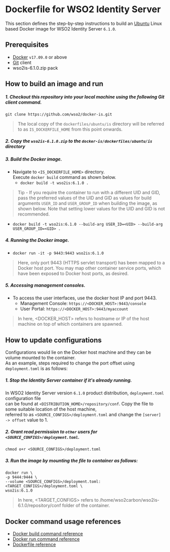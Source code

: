# Dockerfile for WSO2 Identity Server #

This section defines the step-by-step instructions to build an [Ubuntu](https://hub.docker.com/_/ubuntu/) Linux 
based Docker image for WSO2 Identity Server `6.1.0`.

## Prerequisites

* [Docker](https://www.docker.com/get-docker) `v17.09.0` or above
* [Git](https://git-scm.com/book/en/v2/Getting-Started-Installing-Git) client
* wso2is-6.1.0.zip pack

## How to build an image and run

##### 1. Checkout this repository into your local machine using the following Git client command.

```
git clone https://github.com/wso2/docker-is.git
```

>The local copy of the `dockerfiles/ubuntu/is` directory will be referred to as `IS_DOCKERFILE_HOME` from this point onwards.

##### 2. Copy the `wso2is-6.1.0.zip` to the `docker-is/dockerfiles/ubuntu/is` directory

##### 3.  Build the Docker image.

- Navigate to `<IS_DOCKERFILE_HOME>` directory. <br>
  Execute `docker build` command as shown below.
    + `docker build -t wso2is:6.1.0 .`

> Tip - If you require the container to run with a different UID and GID, pass the preferred values of the UID and GID
> as values for build arguments `USER_ID` and `USER_GROUP_ID` when building the image, as shown below. Note
> that setting lower values for the UID and GID is not recommended.
+ `docker build -t wso2is:6.1.0 --build-arg USER_ID=<UID> --build-arg USER_GROUP_ID=<GID> .`

##### 4. Running the Docker image.

- `docker run -it -p 9443:9443 wso2is:6.1.0`

>Here, only port 9443 (HTTPS servlet transport) has been mapped to a Docker host port.
You may map other container service ports, which have been exposed to Docker host ports, as desired.

##### 5. Accessing management consoles.

- To access the user interfaces, use the docker host IP and port 9443.
    + Management Console: `https://<DOCKER_HOST>:9443/console`
    + User Portal: `https://<DOCKER_HOST>:9443/myaccount`
    
>In here, <DOCKER_HOST> refers to hostname or IP of the host machine on top of which containers are spawned.

## How to update configurations

Configurations would lie on the Docker host machine and they can be volume mounted to the container. <br>
As an example, steps required to change the port offset using `deployment.toml` is as follows:

##### 1. Stop the Identity Server container if it's already running.

In WSO2 Identity Server version `6.1.0` product distribution, `deployment.toml` configuration file <br>
can be found at `<DISTRIBUTION_HOME>/repository/conf`. Copy the file to some suitable location of the host machine, <br>
referred to as `<SOURCE_CONFIGS>/deployment.toml` and change the `[server] -> offset` value to 1.

##### 2. Grant read permission to `other` users for `<SOURCE_CONFIGS>/deployment.toml`.

```
chmod o+r <SOURCE_CONFIGS>/deployment.toml
```

##### 3. Run the image by mounting the file to container as follows:

```
docker run \
-p 9444:9444 \
--volume <SOURCE_CONFIGS>/deployment.toml:<TARGET_CONFIGS>/deployment.toml \
wso2is:6.1.0
```

>In here, <TARGET_CONFIGS> refers to /home/wso2carbon/wso2is-6.1.0/repository/conf folder of the container.

## Docker command usage references

* [Docker build command reference](https://docs.docker.com/engine/reference/commandline/build/)
* [Docker run command reference](https://docs.docker.com/engine/reference/run/)
* [Dockerfile reference](https://docs.docker.com/engine/reference/builder/)
